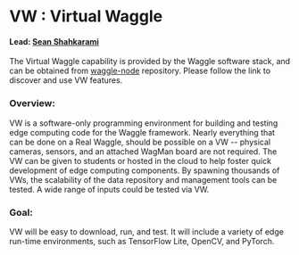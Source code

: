 # VW : Virtual Waggle

#### Lead: [Sean Shahkarami](mailto:sshahkarami@uchicago.edu)

The Virtual Waggle capability is provided by the Waggle software stack, and can be obtained from [waggle-node](https://github.com/waggle-sensor/waggle-node) repository. Please follow the link to discover and use VW features. 

### Overview:
VW is a software-only programming environment for building and testing edge computing code for the Waggle framework.  Nearly everything that can be done on a Real Waggle, should be possible on a VW -- physical cameras, sensors, and an attached WagMan board are not required.  The VW can be given to students or hosted in the cloud to help foster quick development of edge computing components.  By spawning thousands of VWs, the scalability of the data repository and management tools can be tested.  A wide range of inputs could be tested via VW.

### Goal:
VW will be easy to download, run, and test.  It will include a variety of edge run-time environments, such as TensorFlow Lite, OpenCV, and PyTorch.
